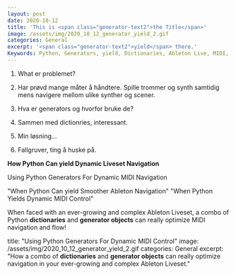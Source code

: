 ```yaml
---
layout: post
date: 2020-10-12
title: 'This is <span class="generator-text2">the Title</span>'
image: /assets/img/2020_10_12_generator_yield_2.gif
categories: General
excerpt: '<span class="generator-text2">yield</span> there.'
Keywords: Python, Generators, yield, Dictionaries, Ableton Live, MIDI, CC, MIDI mapping, Scenes, instruments, synthesizers
---
```


1. What er problemet?
  2. Har prøvd mange måter å håndtere. Spille trommer og synth samtidig mens navigere mellom ulike synther og scener.

2. Hva er generators og hvorfor bruke de?
3. Sammen med dictionries, interessant.

4. Min løsning...

5. Fallgruver, ting å huske på.


**How Python Can yield Dynamic Liveset Navigation**

Using Python Generators For Dynamic MIDI Navigation

"When Python Can yield Smoother Ableton Navigation"
"When Python Yields Dynamic MIDI Control"


When faced with an ever-growing and complex Ableton Liveset, a combo of Python <b>dictionaries</b> and <b>generator objects</b> can really optimize MIDI navigation and flow!



title: "Using Python Generators For Dynamic MIDI Control"
image: /assets/img/2020_10_12_generator_yield_2.gif
categories: General
excerpt: "How a combo of <b>dictionaries</b> and <b>generator objects</b> can really optimize navigation in your ever-growing and complex Ableton Liveset."
